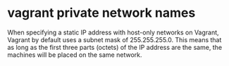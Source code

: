 # vagrant private network names

When specifying a static IP address with host-only networks on Vagrant, Vagrant by default uses a subnet mask of 255.255.255.0. This means that as long as the first three parts (octets) of the IP address are the same, the machines will be placed on the same network.

